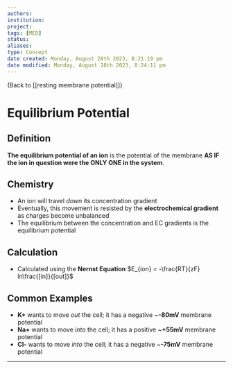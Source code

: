 ```yaml
---
authors: 
institution: 
project: 
tags: [MED]
status: 
aliases: 
type: Concept
date created: Monday, August 28th 2023, 8:21:19 pm
date modified: Monday, August 28th 2023, 8:24:11 pm
---
```


(Back to [[resting membrane potential]])

# Equilibrium Potential

## Definition
**The equilibrium potential of an ion** is the potential of the membrane **AS IF the ion in question were the ONLY ONE in the system**.
## Chemistry
- An ion will travel _down_ its concentration gradient
- Eventually, this movement is resisted by the **electrochemical gradient** as charges become unbalanced
- The equilibrium between the concentration and EC gradients is the equilibrium potential
## Calculation
- Calculated using the **Nernst Equation**
	$E_{ion} = -\frac{RT}{zF} ln\frac{[in]}{[out]}$
## Common Examples
- **K+** wants to move _out_ the cell; it has a negative ~**-80mV** membrane potential
- **Na+** wants to move _into_ the cell; it has a positive ~**+55mV** membrane potential
- **Cl-** wants to move _into_ the cell; it has a negative ~**-75mV** membrane potential

---
